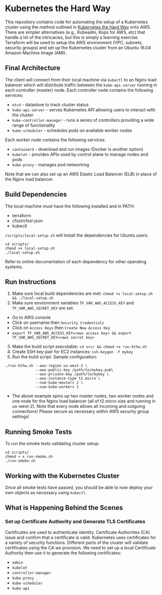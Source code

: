 # Kubernetes the Hard Way

This repository contains code for automating the setup of a Kubernetes cluster using the method outlined in [Kubernetes the Hard Way](https://github.com/kelseyhightower/kubernetes-the-hard-way) onto AWS. There are simpler alternatives (e.g., Kubeadm, Kops for AWS, etc) that handle a lot of the intricacies, but this is simply a learning exercise. Terraform will be used to setup the AWS environment (VPC, subnets, security groups) and set up the Kubernetes cluster from an Ubuntu 16.04 Amazon Machine Image (AMI).

## Final Architecture

The client will connect from their local machine via `kubectl` to an Nginx load balancer which will distribute traffic between the `kube-api-server` running in each controller (master) node. Each controller node contains the following services: 
- `etcd` - datastore to track cluster status
- `kube-api-server` - serves Kubernetes API allowing users to interact with the cluster
- `kube-controller-manager` - runs a series of controllers providing a wide range of functionality
- `kube-scheduler` - schedules pods on available worker nodes

Each worker node contains the following services:
- `containerd` - download and run images (Docker is another option)
- `kubelet` - provides APIs used by control plane to manage nodes and pods
- `kube-proxy` - manages pod networking

Note that we can also set up an AWS Elastic Load Balancer (ELB) in place of the Nginx load balancer.

## Build Dependencies

The local machine must have the following installed and in PATH:
- terraform
- cfssl/cfssl-json
- kubectl

`/scripts/local-setup.sh` will install the dependencies for Ubuntu users: 
```
cd scripts/
chmod +x local-setup.sh
./local-setup.sh
```

 Refer to online documentation of each dependency for other operating systems.

## Run Instructions

1. Make sure local build dependencies are met: `chmod +x local-setup.sh && ./local-setup.sh`
2. Make sure environment variables `TF_VAR_AWS_ACCESS_KEY` and `TF_VAR_AWS_SECRET_KEY` are set:
- Go to AWS console
- Click on username then `Security Credentials`
- Click on `Access Keys` then `Create New Access Key`
- `export TF_VAR_AWS_ACCESS_KEY=<aws access key> && export TF_VAR_AWS_SECRET_KEY=<aws secret key>`
3. Make the build script executable: `cd src/ && chmod +x run-kthw.sh`
4. Create SSH key-pair for EC2 instances: `ssh-keygen -f mykey`
5. Run the build script. Sample configuration:
```
./run-kthw.sh --aws-region us-west-2 \
              --aws-public-key /path/to/mykey.pub\
              --aws-private-key /path/to/mykey \
              --aws-instance-type t2.micro \
              --num-kube-masters 2 \
              --num-kube-workers 2
```
- The above example spins up two master nodes, two worker nodes and one node for the Nginx load balancer (all of t2.micro size and running in us-west-2). Note that every node allows all incoming and outgoing connections! Please secure as necessary within AWS security group settings!

## Running Smoke Tests

To run the smoke tests validating cluster setup: 
``` 
cd scripts/
chmod + x run-smoke.sh
./run-smoke.sh
```

## Working with the Kubernetes Cluster

Once all smoke tests have passed, you should be able to now deploy your own objects as necessary using `kubectl`.

## What is Happening Behind the Scenes

### Set up Certificate Authority and Generate TLS Certificates

Certificates are used to authenticate identity. Certificate Authorities (CA) issue and confirm that a certificate is valid. Kubernetes uses certificates for a variety of security functions. Different parts of the cluster will validate certificates using the CA we provision. We need to set up a local Certificate Authority then use it to generate the following certificates:
- `admin`
- `kubelet`
- `controller-manager`
- `kube-proxy`
- `kube-scheduler` 
- `kube-api`